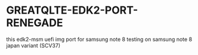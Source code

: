# GREATQLTE-EDK2-PORT-RENEGADE
this edk2-msm uefi img port for samsung note 8
testing on samsung note 8 japan variant (SCV37)
